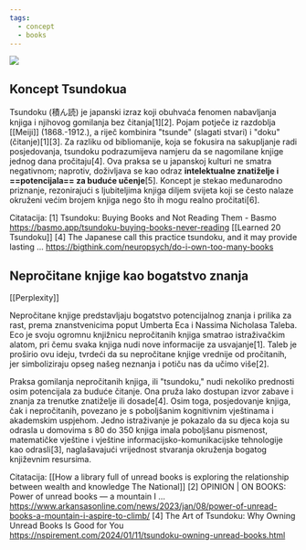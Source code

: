 ```yaml
---
tags:
  - concept
  - books
---
```

![](https://substackcdn.com/image/fetch/w_1100,c_limit,f_auto,q_auto:good,fl_progressive:steep/https%3A%2F%2Fbucketeer-e05bbc84-baa3-437e-9518-adb32be77984.s3.amazonaws.com%2Fpublic%2Fimages%2F93cb78cc-379a-46eb-9960-a11bdddf888b_700x601)

## Koncept Tsundokua

Tsundoku (積ん読) je japanski izraz koji obuhvaća fenomen nabavljanja knjiga i njihovog gomilanja bez čitanja[1][2]. Pojam potječe iz razdoblja [[Meiji]] (1868.-1912.), a riječ kombinira "tsunde" (slagati stvari) i "doku" (čitanje)[1][3]. Za razliku od bibliomanije, koja se fokusira na sakupljanje radi posjedovanja, tsundoku podrazumijeva namjeru da se nagomilane knjige jednog dana pročitaju[4]. Ova praksa se u japanskoj kulturi ne smatra negativnom; naprotiv, doživljava se kao odraz **intelektualne znatiželje i ==potencijala== za buduće učenje**[5]. Koncept je stekao međunarodno priznanje, rezonirajući s ljubiteljima knjiga diljem svijeta koji se često nalaze okruženi većim brojem knjiga nego što ih mogu realno pročitati[6].

Citatacija:
[1] Tsundoku: Buying Books and Not Reading Them - Basmo https://basmo.app/tsundoku-buying-books-never-reading
[[Learned 20 Tsundoku]]
[4] The Japanese call this practice tsundoku, and it may provide lasting ... https://bigthink.com/neuropsych/do-i-own-too-many-books

## Nepročitane knjige kao bogatstvo znanja
[[Perplexity]]

Nepročitane knjige predstavljaju bogatstvo potencijalnog znanja i prilika za rast, prema znanstvenicima poput Umberta Eca i Nassima Nicholasa Taleba. Eco je svoju ogromnu knjižnicu nepročitanih knjiga smatrao istraživačkim alatom, pri čemu svaka knjiga nudi nove informacije za usvajanje[1]. Taleb je proširio ovu ideju, tvrdeći da su nepročitane knjige vrednije od pročitanih, jer simboliziraju opseg našeg neznanja i potiču nas da učimo više[2].

Praksa gomilanja nepročitanih knjiga, ili "tsundoku," nudi nekoliko prednosti osim potencijala za buduće čitanje. Ona pruža lako dostupan izvor zabave i znanja za trenutke znatiželje ili dosade[4]. Osim toga, posjedovanje knjiga, čak i nepročitanih, povezano je s poboljšanim kognitivnim vještinama i akademskim uspjehom. Jedno istraživanje je pokazalo da su djeca koja su odrasla u domovima s 80 do 350 knjiga imala poboljšanu pismenost, matematičke vještine i vještine informacijsko-komunikacijske tehnologije kao odrasli[3], naglašavajući vrijednost stvaranja okruženja bogatog književnim resursima.

Citatacija:
[[How a library full of unread books is exploring the relationship between wealth and knowledge  The National]]
[2] OPINION | ON BOOKS: Power of unread books — a mountain I ... https://www.arkansasonline.com/news/2023/jan/08/power-of-unread-books-a-mountain-i-aspire-to-climb/
[4] The Art of Tsundoku: Why Owning Unread Books Is Good for You https://nspirement.com/2024/01/11/tsundoku-owning-unread-books.html
